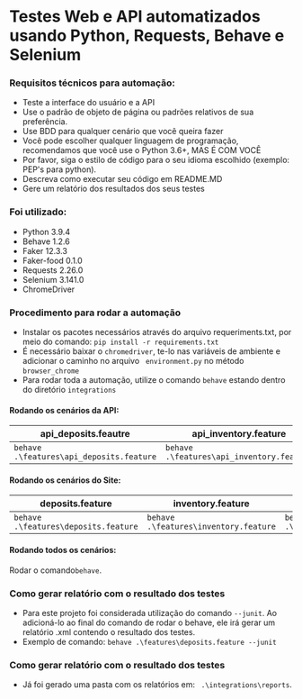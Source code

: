 # Testes Web e API automatizados usando Python, Requests, Behave e Selenium

### Requisitos técnicos para automação:
- Teste a interface do usuário e a API
- Use o padrão de objeto de página ou padrões relativos de sua preferência.
- Use BDD para qualquer cenário que você queira fazer
- Você pode escolher qualquer linguagem de programação, recomendamos que você use o Python 3.6+, MAS É COM VOCÊ
- Por favor, siga o estilo de código para o seu idioma escolhido (exemplo: PEP's para python).
- Descreva como executar seu código em README.MD
- Gere um relatório dos resultados dos seus testes

### Foi utilizado:
- Python 3.9.4
- Behave 1.2.6
- Faker 12.3.3
- Faker-food 0.1.0
- Requests 2.26.0
- Selenium 3.141.0
- ChromeDriver

### Procedimento para rodar a automação

- Instalar os pacotes necessários através do arquivo requeriments.txt, por meio do comando: 	```
 pip install -r requirements.txt	```
- É necessário baixar o 	``` chromedriver ```, te-lo nas variáveis de ambiente e adicionar o caminho no arquivo ``` environment.py``` no método ```browser_chrome```
- Para rodar toda a automação, utilize o comando ```behave``` estando dentro do diretório ```integrations```

#### Rodando os cenários da API:
| api_deposits.feautre  | api_inventory.feature| api_items.feature |
| ------------- | ------------- | ------------- |
|  ```behave .\features\api_deposits.feature```  |  ```behave .\features\api_inventory.feature``` |  ```behave .\features\api_items.feature```     |

#### Rodando os cenários do Site:
| deposits.feature  | inventory.feature| items.feature | login.feature |
| ------------ | ------------ | ------------ | ------------- |
|  ```behave .\features\deposits.feature     ```  |  ```behave .\features\inventory.feature``` |  ```behave .\features\items.feature```     |  ```behave .\features\login.feature```     |

#### Rodando todos os cenários:
Rodar o comando```behave```.

### Como gerar relatório com o resultado dos testes
- Para este projeto foi considerada utilização do comando ```--junit```. Ao adicioná-lo ao final do comando de rodar o behave, ele irá gerar um relatório .xml contendo o resultado dos testes. 
- Exemplo de comando:  ```behave .\features\deposits.feature --junit  ``` 

### Como gerar relatório com o resultado dos testes
- Já foi gerado uma pasta com os relatórios em: ``` .\integrations\reports```. 